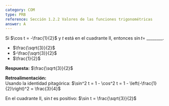 ```yaml
---
category: COM
type: PRB
reference: Sección 1.2.2 Valores de las funciones trigonométricas
answer: A
---
```


Si $\cos t = -\frac{1}{2}$ y $t$ está en el cuadrante II, entonces $\sin t =$ \_\_\_\_\_\_\_\_.  

- $\frac{\sqrt{3}}{2}$  
- $-\frac{\sqrt{3}}{2}$  
- $\frac{1}{2}$  

**Respuesta:**
$\frac{\sqrt{3}}{2}$  

**Retroalimentación:**  
Usando la identidad pitagórica: $\sin^2 t = 1 - \cos^2 t = 1 - \left(-\frac{1}{2}\right)^2 = \frac{3}{4}$

En el cuadrante II, $\sin t$ es positivo:  $\sin t = \frac{\sqrt{3}}{2}$
